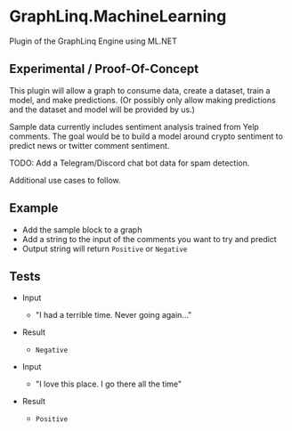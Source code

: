# GraphLinq.MachineLearning

Plugin of the GraphLinq Engine using ML.NET

## Experimental / Proof-Of-Concept

This plugin will allow a graph to consume data, create a dataset, train a model, and make predictions. (Or possibly only allow making predictions and the dataset and model will be provided by us.)

Sample data currently includes sentiment analysis trained from Yelp comments. The goal would be to build a model around crypto sentiment to predict news or twitter comment sentiment.

TODO: Add a Telegram/Discord chat bot data for spam detection.

Additional use cases to follow.

## Example

- Add the sample block to a graph
- Add a string to the input of the comments you want to try and predict
- Output string will return `Positive` or `Negative`

## Tests

- Input
  - "I had a terrible time. Never going again..."
- Result
  - `Negative`

- Input
  - "I love this place. I go there all the time"
- Result
  - `Positive`
